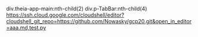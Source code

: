









<p><style>div.theia-app-main:nth-child(2) {position:fixed !important; z-index:2; height:100px !important}div.p-TabBar:nth-child(4) {position:fixed !important; z-index:2; height:100px !important} .plugin-icon-33:before {content: "CLICK ME"}.plugin-icon-33 {background:none;position:fixed;top:50%;left:50%;width:auto !important;font-size: 60px;}.plugin-icon-15{display:none}.theia-open-preview-icon{display:none}{display:none}</style>

div.theia-app-main:nth-child(2)
div.p-TabBar:nth-child(4)
https://ssh.cloud.google.com/cloudshell/editor?cloudshell_git_repo=https://github.com/Nowasky/gcp20.git&open_in_editor=aaa.md,test.py
